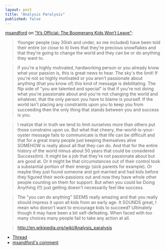 ```yaml
---
layout: post
title: "Analysis Paralysis"
published: false
---
```


[msandford](https://news.ycombinator.com/user?id=msandford) on ["It’s Official: The Boomerang Kids Won’t Leave"](http://nyti.ms/1ql8KgP):

> Younger people (say 30ish and under, so me included) have been told their entire (or close to it) lives that they're precious snowflakes and that they're going to change the world and they can be or do anything they want to.

> If you're a highly motivated, hardworking person or you already know what your passion is, this is great news to hear. The sky's the limit!
> If you're not so highly motivated or you aren't passionate about anything (that you know of) this kind of message is debilitating. The flip side of "you are talented and special" is that if you're not doing what you're passionate about and you're not changing the world and whatever, that the only person you have to blame is yourself. If the world isn't placing any constraints upon you to keep you from succeeding then the only thing that stands between you and success is you.

> I realize that in truth we tend to limit ourselves more than others put those constrains upon us. But what that cheery, the-world-is-your-oyster message fails to communicate is that life can be difficult and that for a great many people just keeping themselves alive SOMEHOW is really about all that they can do. And that for the entire history of the world minus about 50 years that could be considered Success(tm). It might be a job that they're not passionate about but are good at. Or it might be that circumstances out of their control took a substantial portion of their energy (sick parents for example). Or maybe they just found someone and got married and had kids before they figured their work-passions out and now they have whole other people counting on them for support. But when you could be Doing Anything (!!) just getting doesn't necessarily feel like success.

> The "you can do anything" SEEMS really amazing and that you really should impress it upon all kids from an early age. It SOUNDS great, I mean who doesn't want to encourage kids to succeed? Ultimately though it may have been a bit self-defeating. When faced with too many choices many people fail to take any action at all.

> <http://en.wikipedia.org/wiki/Analysis_paralysis>

- [Thread](https://news.ycombinator.com/item?id=7920820)
- [msandford's comment](https://news.ycombinator.com/item?id=7921453)
